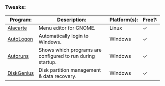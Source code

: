 
```table-of-contents
```
### Tweaks:
| Program:                                                                        | Description:                                               | Platform(s): | Free?: |
| ------------------------------------------------------------------------------- | ---------------------------------------------------------- | ------------ | ------ |
| [Alacarte](https://github.com/GNOME/alacarte)                                   | Menu editor for GNOME.                                     | Linux        | ✓      |
| [AutoLogon](https://learn.microsoft.com/en-us/sysinternals/downloads/autologon) | Automatically login to Windows.                            | Windows      | ✓      |
| [Autoruns](https://learn.microsoft.com/en-us/sysinternals/downloads/autoruns)   | Shows which programs are configured to run during startup. | Windows      | ✓      |
| [DiskGenius](https://www.diskgenius.com/)                                       | Disk partition management & data recovery.                 | Windows      | ✓      |
